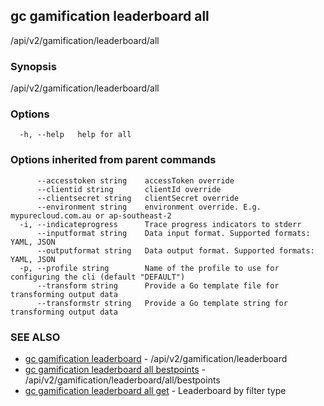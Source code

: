 ## gc gamification leaderboard all

/api/v2/gamification/leaderboard/all

### Synopsis

/api/v2/gamification/leaderboard/all

### Options

```
  -h, --help   help for all
```

### Options inherited from parent commands

```
      --accesstoken string    accessToken override
      --clientid string       clientId override
      --clientsecret string   clientSecret override
      --environment string    environment override. E.g. mypurecloud.com.au or ap-southeast-2
  -i, --indicateprogress      Trace progress indicators to stderr
      --inputformat string    Data input format. Supported formats: YAML, JSON
      --outputformat string   Data output format. Supported formats: YAML, JSON
  -p, --profile string        Name of the profile to use for configuring the cli (default "DEFAULT")
      --transform string      Provide a Go template file for transforming output data
      --transformstr string   Provide a Go template string for transforming output data
```

### SEE ALSO

* [gc gamification leaderboard](gc_gamification_leaderboard.html)	 - /api/v2/gamification/leaderboard
* [gc gamification leaderboard all bestpoints](gc_gamification_leaderboard_all_bestpoints.html)	 - /api/v2/gamification/leaderboard/all/bestpoints
* [gc gamification leaderboard all get](gc_gamification_leaderboard_all_get.html)	 - Leaderboard by filter type


